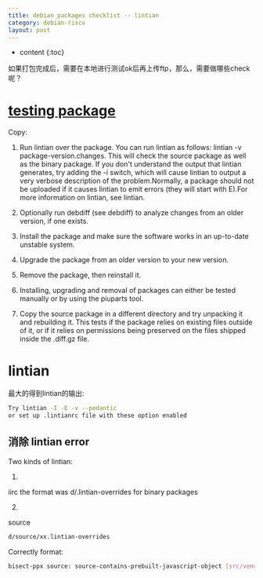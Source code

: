 ```yaml
---
title: debian packages checklist -- lintian
category: debian-riscv
layout: post
---
```

* content
{:toc}

如果打包完成后，需要在本地进行测试ok后再上传ftp，那么，需要做哪些check呢？

# [testing package](https://www.debian.org/doc/manuals/developers-reference/pkgs.html#testing-the-package)

Copy:

1. Run lintian over the package. You can run lintian as follows: lintian -v package-version.changes. This will check the source package as well as the binary package. If you don't understand the output that lintian generates, try adding the -i switch, which will cause lintian to output a very verbose description of the problem.Normally, a package should not be uploaded if it causes lintian to emit errors (they will start with E).For more information on lintian, see lintian.

2. Optionally run debdiff (see debdiff) to analyze changes from an older version, if one exists.

3. Install the package and make sure the software works in an up-to-date unstable system.

4. Upgrade the package from an older version to your new version.

5. Remove the package, then reinstall it.

6. Installing, upgrading and removal of packages can either be tested manually or by using the piuparts tool.

7. Copy the source package in a different directory and try unpacking it and rebuilding it. This tests if the package relies on existing files outside of it, or if it relies on permissions being preserved on the files shipped inside the .diff.gz file.

# lintian
最大的得到lintian的输出:
```bash
Try lintian -I -E -v --pedantic
or set up .lintianrc file with these option enabled
```

## 消除 lintian error

Two kinds of lintian:

1.

iirc the format was d/<bin-name>.lintian-overrides for binary packages

2.

source

```bash
d/source/xx.lintian-overrides
```

Correctly format:
```bash
bisect-ppx source: source-contains-prebuilt-javascript-object [src/vendor/highlight.js/highlight.pack.js]
```
